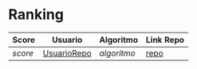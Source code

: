 # Ranking
| Score | Usuario |	Algoritmo | Link Repo |
| - | - | - | - |
| *score* | [UsuarioRepo](linkRepo) | *algoritmo* | [repo](linkRepoProyectoSolucion) |


